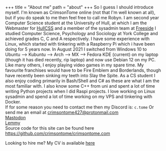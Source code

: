 +++
title = "About me"
path = "about"
+++
So I guess I should introduce myself. I'm known as CrimsonTome online (not that I'm well known at all), but if you do speak to me then feel free to call me Robyn.
I am second year Computer Science student at the University of Hull, at which I am the Webmaster for [HullCSS](https://hullcss.org) and a member of the sysadmin team at [Freeside](https://freeside.co.uk)
I studied Computer Science, Psychology and Sociology at York College and achieved grades C, C and A respectively.
I have some experience with Linux, which started with tinkering with a Raspberry Pi which i have been doing for 5 years now. In August 2021 I switched from Windows 10 to Ubuntu --> Kubuntu --> Arch --> MX --> Fedora KDE (current) on my laptop (though it has died recently, rip laptop) and now use Debian 12 on my PC.
Like many others, I enjoy playing video games in my spare time. My favourite franchises would have to be Fire Emblem and Borderlands, though have recently been sinking my teeth into Slay the Spite. As a CS student I also enjoy coding primarily in Bash/Shell and C# as these are what I am the most familiar with. I also know some C++ from uni and spent a lot of time writing Python projects when I did Raspi projects. I love working on Linux sysadmin and spend a lot of time working on my VPS and tinkering with Docker.  
If for some reason you need to contact me then my Discord is: `c.tome`
Or send me an email at <crimsontome427@protonmail.com>
<br>
<a rel="me" href="https://noc.social/@crimsontome427">Mastodon</a>
<br>
[Lemmy]("lemmy.blahaj.zone/u/crimson_kitsune")
<br>
Source code for this site can be found here <https://github.com/crimsontome/crimsontome.com>

Looking to hire me? My CV is available [here](/img/rccv-01-06-23.pdf)
